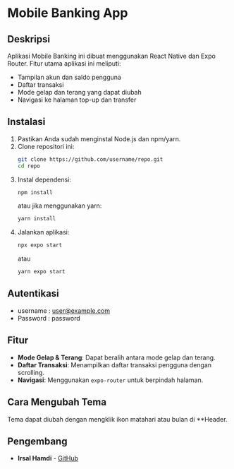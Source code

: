 # Mobile Banking App

## Deskripsi
Aplikasi Mobile Banking ini dibuat menggunakan React Native dan Expo Router. Fitur utama aplikasi ini meliputi:
- Tampilan akun dan saldo pengguna
- Daftar transaksi
- Mode gelap dan terang yang dapat diubah
- Navigasi ke halaman top-up dan transfer

## Instalasi
1. Pastikan Anda sudah menginstal Node.js dan npm/yarn.
2. Clone repositori ini:
   ```sh
   git clone https://github.com/username/repo.git
   cd repo
   ```
3. Instal dependensi:
   ```sh
   npm install
   ```
   atau jika menggunakan yarn:
   ```sh
   yarn install
   ```
4. Jalankan aplikasi:
   ```sh
   npx expo start
   ```
   atau
   ```sh
   yarn expo start
   ```

## Autentikasi
- username : user@example.com
- Password : password


## Fitur
- **Mode Gelap & Terang**: Dapat beralih antara mode gelap dan terang.
- **Daftar Transaksi**: Menampilkan daftar transaksi pengguna dengan scrolling.
- **Navigasi**: Menggunakan `expo-router` untuk berpindah halaman.

## Cara Mengubah Tema
Tema dapat diubah dengan mengklik ikon matahari atau bulan di **Header.

## Pengembang
- **Irsal Hamdi** - [GitHub](https://github.com/irsalhamdi)
